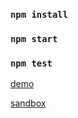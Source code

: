 
### `npm install`
 
### `npm start`

### `npm test`


[demo](https://r7lw56n35o.codesandbox.io/)

[sandbox](https://codesandbox.io/s/r7lw56n35o)